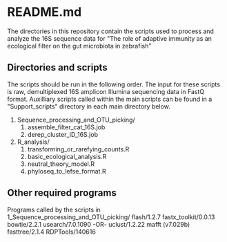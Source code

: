 # README.md

The directories in this repository contain the scripts used to process and analyze the 16S sequence data for "The role of adaptive immunity as an ecological filter on the gut microbiota in zebrafish"

## Directories and scripts

The scripts should be run in the following order. The input for these scripts is raw, demultiplexed 16S amplicon Illumina sequencing data in FastQ format. Auxilliary scripts called within the main scripts can be found in a "Support\_scripts" directory in each main directory below.

1. Sequence\_processing\_and\_OTU\_picking/
	1. assemble\_filter\_cat\_16S.job
	2. derep\_cluster\_ID\_16S.job
2. R\_analysis/
	1. transforming\_or\_rarefying\_counts.R
	2. basic\_ecological\_analysis.R
	3. neutral\_theory\_model.R
	4. phyloseq\_to\_lefse\_format.R

## Other required programs

Programs called by the scripts in 1\_Sequence\_processing\_and\_OTU\_picking/
	flash/1.2.7
	fastx_toolkit/0.0.13
	bowtie/2.2.1
	usearch/7.0.1090 -OR- uclust/1.2.22
	mafft (v7.029b)
	fasttree/2.1.4
	RDPTools/140616